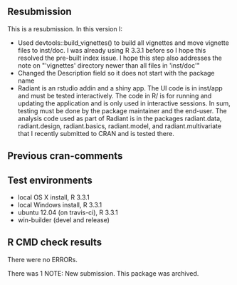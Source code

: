 ## Resubmission

This is a resubmission. In this version I:

* Used devtools::build_vignettes() to build all vignettes and move vignette files to inst/doc. I was already using R 3.3.1 before so I hope this resolved the pre-built index issue. I hope this step also addresses the note on "'vignettes' directory newer than all files in 'inst/doc'"
* Changed the Description field so it does not start with the package name
* Radiant is an rstudio addin and a shiny app. The UI code is in inst/app and must be tested interactively. The code in R/ is for running and updating the application and is only used in interactive sessions. In sum, testing must be done by the package maintainer and the end-user. The analysis code used as part of Radiant is in the packages radiant.data, radiant.design, radiant.basics, radiant.model, and radiant.multivariate that I recently submitted to CRAN and is tested there.

## Previous cran-comments

## Test environments
* local OS X install, R 3.3.1
* local Windows install, R 3.3.1
* ubuntu 12.04 (on travis-ci), R 3.3.1
* win-builder (devel and release)

## R CMD check results
There were no ERRORs.

There was 1 NOTE: New submission. This package was archived.
